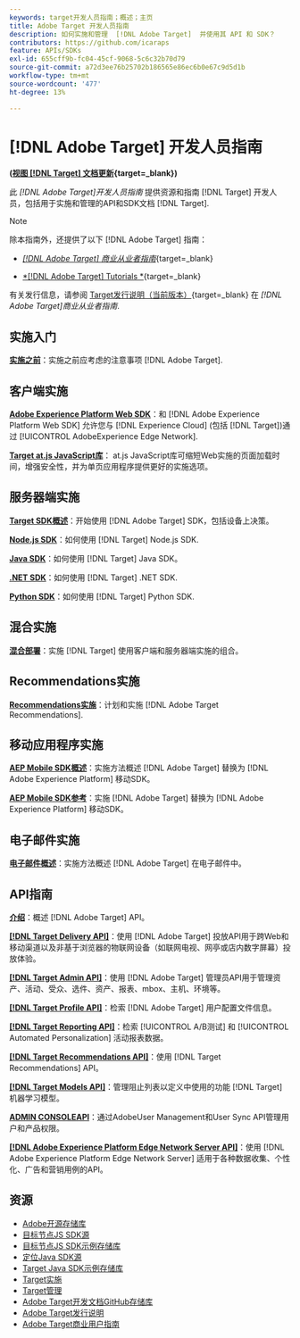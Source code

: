 ```yaml
---
keywords: target开发人员指南；概述；主页
title: Adobe Target 开发人员指南
description: 如何实施和管理  [!DNL Adobe Target]  并使用其 API 和 SDK？
contributors: https://github.com/icaraps
feature: APIs/SDKs
exl-id: 655cff9b-fc04-45cf-9068-5c6c32b70d79
source-git-commit: a72d3ee76b25702b186565e86ec6b0e67c9d5d1b
workflow-type: tm+mt
source-wordcount: '477'
ht-degree: 13%

---
```


# [!DNL Adobe Target] 开发人员指南

**([视图 [!DNL Target] 文档更新](https://experienceleague.adobe.com/docs/target/using/release-notes/doc-change.html){target=_blank})**

此 *[!DNL Adobe Target]开发人员指南* 提供资源和指南 [!DNL Target] 开发人员，包括用于实施和管理的API和SDK文档 [!DNL Target].

>[!NOTE]
>
>除本指南外，还提供了以下 [!DNL Adobe Target] 指南：
>
>* [*[!DNL Adobe Target] 商业从业者指南&#x200B;*](https://experienceleague.adobe.com/docs/target/using/target-home.html?lang=zh-Hans){target=_blank}
>
>* [*[!DNL Adobe Target] Tutorials *](https://experienceleague.adobe.com/docs/target-learn/tutorials/overview.html?lang=zh-Hans){target=_blank}
>
>有关发行信息，请参阅 [Target发行说明（当前版本）](https://experienceleague.adobe.com/docs/target/using/release-notes/release-notes.html){target=_blank} 在 *[!DNL Adobe Target]商业从业者指南*.

## 实施入门

**[实施之前](/help/dev/before-implement/considerations-before-you-implement-target.md)**：实施之前应考虑的注意事项 [!DNL Adobe Target].

## 客户端实施

[**Adobe Experience Platform Web SDK**](/help/dev/implement/client-side/aep-web-sdk.md)：和 [!DNL Adobe Experience Platform Web SDK] 允许您与 [!DNL Experience Cloud] (包括 [!DNL Target])通过 [!UICONTROL AdobeExperience Edge Network].

[**Target at.js JavaScript库**](/help/dev/implement/client-side/overview.md)： at.js JavaScript库可缩短Web实施的页面加载时间，增强安全性，并为单页应用程序提供更好的实施选项。

## 服务器端实施

[**Target SDK概述**](implement/server-side/server-side-overview.md)：开始使用 [!DNL Adobe Target] SDK，包括设备上决策。

[**Node.js SDK**](implement/server-side/node-js/overview.md)：如何使用 [!DNL Target] Node.js SDK.

[**Java SDK**](implement/server-side/java/overview.md)：如何使用 [!DNL Target] Java SDK。

[**.NET SDK**](implement/server-side/net/overview.md)：如何使用 [!DNL Target] .NET SDK.

[**Python SDK**](implement/server-side/python/overview.md)：如何使用 [!DNL Target] Python SDK.

## 混合实施

[**混合部署**](implement/hybrid/hybrid-overview.md)：实施 [!DNL Target] 使用客户端和服务器端实施的组合。

## Recommendations实施

[**Recommendations实施**](implement/recommendations/recommendations.md)：计划和实施 [!DNL Adobe Target Recommendations].

## 移动应用程序实施

[**AEP Mobile SDK概述**](implement/mobile/overview.md)：实施方法概述 [!DNL Adobe Target] 替换为 [!DNL Adobe Experience Platform] 移动SDK。

[**AEP Mobile SDK参考**](https://developer.adobe.com/client-sdks/documentation/)：实施 [!DNL Adobe Target] 替换为 [!DNL Adobe Experience Platform] 移动SDK。

## 电子邮件实施

[**电子邮件概述**](implement/email/overview.md)：实施方法概述 [!DNL Adobe Target] 在电子邮件中。

## API指南

[**介绍**](before-administer/target-api-overview.md)：概述 [!DNL Adobe Target] API。

[**[!DNL Target Delivery API]**](/help/dev/implement/delivery-api/overview.md)：使用 [!DNL Adobe Target] 投放API用于跨Web和移动渠道以及非基于浏览器的物联网设备（如联网电视、网亭或店内数字屏幕）投放体验。

[**[!DNL Target Admin API]**](administer/admin-api/admin-api-overview-new.md)：使用 [!DNL Adobe Target] 管理员API用于管理资产、活动、受众、选件、资产、报表、mbox、主机、环境等。

[**[!DNL Target Profile API]**](/help/dev/administer/profile-api/profile-api-overview.md)：检索 [!DNL Adobe Target] 用户配置文件信息。

[**[!DNL Target Reporting API]**](https://developer.adobe.com/target/administer/admin-api/#tag/Reports)：检索 [!UICONTROL A/B测试] 和 [!UICONTROL Automated Personalization] 活动报表数据。

[**[!DNL Target Recommendations API]**](https://developer.adobe.com/target/administer/recommendations-api/)：使用 [!DNL Target Recommendations] API。

[**[!DNL Target Models API]**](administer/models-api/models-api-overview.md)：管理阻止列表以定义中使用的功能 [!DNL Target] 机器学习模型。

[**ADMIN CONSOLEAPI**](https://developer.adobe.com/umapi/)：通过AdobeUser Management和User Sync API管理用户和产品权限。

[**[!DNL Adobe Experience Platform Edge Network Server API]**](https://experienceleague.adobe.com/docs/experience-platform/edge-network-server-api/overview.html)：使用 [!DNL Adobe Experience Platform Edge Network Server] 适用于各种数据收集、个性化、广告和营销用例的API。

## 资源

* [Adobe开源存储库](https://github.com/adobe)
* [目标节点JS SDK源](https://github.com/adobe/target-nodejs-sdk)
* [目标节点JS SDK示例存储库](https://github.com/adobe/target-nodejs-sdk-samples)
* [定位Java SDK源](https://github.com/adobe/target-java-sdk)
* [Target Java SDK示例存储库](https://github.com/adobe/target-java-sdk-samples)
* [Target实施](./before-implement/prepare-to-implement-target.md)
* [Target管理](./before-administer/target-api-overview.md)
* [Adobe Target开发文档GitHub存储库](https://github.com/AdobeDocs/target-developers)
* [Adobe Target发行说明](https://experienceleague.adobe.com/docs/target/using/release-notes/release-notes.html)
* [Adobe Target商业用户指南](https://experienceleague.adobe.com/docs/target/using/target-home.html?lang=zh-Hans)


